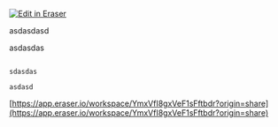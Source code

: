 <p><a target="_blank" href="https://app.eraser.io/workspace/YmxVfI8gxVeF1sFftbdr" id="edit-in-eraser-github-link"><img alt="Edit in Eraser" src="https://firebasestorage.googleapis.com/v0/b/second-petal-295822.appspot.com/o/images%2Fgithub%2FOpen%20in%20Eraser.svg?alt=media&amp;token=968381c8-a7e7-472a-8ed6-4a6626da5501"></a></p>

asdasdasd

asdasdas

```

sdasdas

asdasd
```
[﻿https://app.eraser.io/workspace/YmxVfI8gxVeF1sFftbdr?origin=share](https://app.eraser.io/workspace/YmxVfI8gxVeF1sFftbdr?origin=share) 


<!--- Eraser file: https://app.eraser.io/workspace/YmxVfI8gxVeF1sFftbdr --->